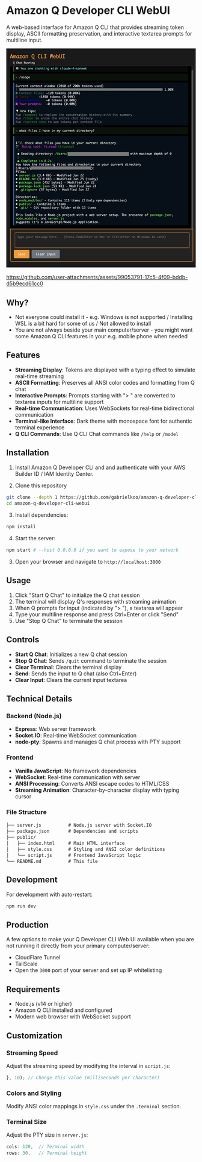 # Amazon Q Developer CLI WebUI

A web-based interface for Amazon Q CLI that provides streaming token display, ASCII formatting preservation, and interactive textarea prompts for multiline input.

![Amazon Q Developer CLI WebUI](/screenshot.jpg)

https://github.com/user-attachments/assets/99053791-17c5-4f09-bddb-d5b9ecd61cc0

## Why?

- Not everyone could install it - e.g. Windows is not supported / Installing WSL is a bit hard for some of us / Not allowed to install
- You are not always beside your main computer/server - you might want some Amazon Q CLI features in your e.g. mobile phone when needed

## Features

- **Streaming Display**: Tokens are displayed with a typing effect to simulate real-time streaming
- **ASCII Formatting**: Preserves all ANSI color codes and formatting from Q chat
- **Interactive Prompts**: Prompts starting with "> " are converted to textarea inputs for multiline support
- **Real-time Communication**: Uses WebSockets for real-time bidirectional communication
- **Terminal-like Interface**: Dark theme with monospace font for authentic terminal experience
- **Q CLI Commands**: Use Q CLI Chat commands like `/help` or `/model`

## Installation

1. Install Amazon Q Developer CLI and and authenticate with your AWS Builder ID / IAM Identity Center.

2. Clone this repository
```bash
git clone --depth 1 https://github.com/gabrielkoo/amazon-q-developer-cli-webui
cd amazon-q-developer-cli-webui
```

3. Install dependencies:
```bash
npm install
```

4. Start the server:
```bash
npm start # --host 0.0.0.0 if you want to expose to your network
```

3. Open your browser and navigate to `http://localhost:3000`

## Usage

1. Click "Start Q Chat" to initialize the Q chat session
2. The terminal will display Q's responses with streaming animation
3. When Q prompts for input (indicated by "> "), a textarea will appear
4. Type your multiline response and press Ctrl+Enter or click "Send"
5. Use "Stop Q Chat" to terminate the session

## Controls

- **Start Q Chat**: Initializes a new Q chat session
- **Stop Q Chat**: Sends `/quit` command to terminate the session
- **Clear Terminal**: Clears the terminal display
- **Send**: Sends the input to Q chat (also Ctrl+Enter)
- **Clear Input**: Clears the current input textarea

## Technical Details

### Backend (Node.js)

- **Express**: Web server framework
- **Socket.IO**: Real-time WebSocket communication
- **node-pty**: Spawns and manages Q chat process with PTY support

### Frontend

- **Vanilla JavaScript**: No framework dependencies
- **WebSocket**: Real-time communication with server
- **ANSI Processing**: Converts ANSI escape codes to HTML/CSS
- **Streaming Animation**: Character-by-character display with typing cursor

### File Structure
```
├── server.js          # Node.js server with Socket.IO
├── package.json       # Dependencies and scripts
├── public/
│   ├── index.html     # Main HTML interface
│   ├── style.css      # Styling and ANSI color definitions
│   └── script.js      # Frontend JavaScript logic
└── README.md          # This file
```

## Development

For development with auto-restart:
```bash
npm run dev
```

## Production

A few options to make your Q Developer CLI Web UI available when you are not running it directly from your primary computer/server:

- CloudFlare Tunnel
- TailScale
- Open the `3000` port of your server and set up IP whitelisting

## Requirements

- Node.js (v14 or higher)
- Amazon Q CLI installed and configured
- Modern web browser with WebSocket support

## Customization

### Streaming Speed
Adjust the streaming speed by modifying the interval in `script.js`:
```javascript
}, 10); // Change this value (milliseconds per character)
```

### Colors and Styling
Modify ANSI color mappings in `style.css` under the `.terminal` section.

### Terminal Size
Adjust the PTY size in `server.js`:
```javascript
cols: 120,  // Terminal width
rows: 30,   // Terminal height
```
